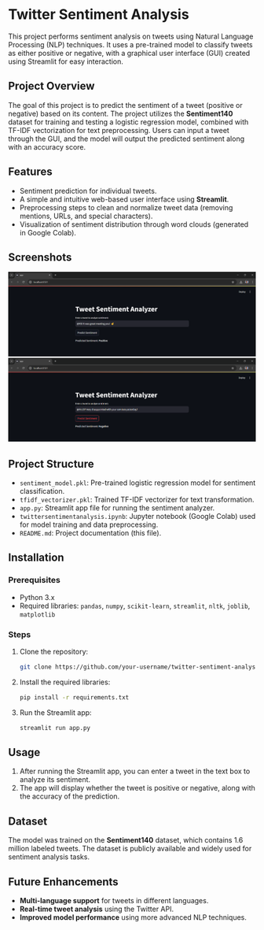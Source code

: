 # Twitter Sentiment Analysis

This project performs sentiment analysis on tweets using Natural Language Processing (NLP) techniques. It uses a pre-trained model to classify tweets as either positive or negative, with a graphical user interface (GUI) created using Streamlit for easy interaction.

## Project Overview

The goal of this project is to predict the sentiment of a tweet (positive or negative) based on its content. The project utilizes the **Sentiment140** dataset for training and testing a logistic regression model, combined with TF-IDF vectorization for text preprocessing. Users can input a tweet through the GUI, and the model will output the predicted sentiment along with an accuracy score.

## Features

- Sentiment prediction for individual tweets.
- A simple and intuitive web-based user interface using **Streamlit**.
- Preprocessing steps to clean and normalize tweet data (removing mentions, URLs, and special characters).
- Visualization of sentiment distribution through word clouds (generated in Google Colab).

## Screenshots
![Positive Tweet](positive_tweet_output.png)
![Negative Tweet](negative_tweet_output.png)

## Project Structure

- `sentiment_model.pkl`: Pre-trained logistic regression model for sentiment classification.
- `tfidf_vectorizer.pkl`: Trained TF-IDF vectorizer for text transformation.
- `app.py`: Streamlit app file for running the sentiment analyzer.
- `twittersentimentanalysis.ipynb`: Jupyter notebook (Google Colab) used for model training and data preprocessing.
- `README.md`: Project documentation (this file).

## Installation

### Prerequisites
- Python 3.x
- Required libraries: `pandas`, `numpy`, `scikit-learn`, `streamlit`, `nltk`, `joblib`, `matplotlib`

### Steps

1. Clone the repository:
   ```bash
   git clone https://github.com/your-username/twitter-sentiment-analysis.git
   ```
2. Install the required libraries:
   ```bash
   pip install -r requirements.txt
   ```
3. Run the Streamlit app:
   ```bash
   streamlit run app.py
   ```

## Usage

1. After running the Streamlit app, you can enter a tweet in the text box to analyze its sentiment.
2. The app will display whether the tweet is positive or negative, along with the accuracy of the prediction.

## Dataset

The model was trained on the **Sentiment140** dataset, which contains 1.6 million labeled tweets. The dataset is publicly available and widely used for sentiment analysis tasks.

## Future Enhancements

- **Multi-language support** for tweets in different languages.
- **Real-time tweet analysis** using the Twitter API.
- **Improved model performance** using more advanced NLP techniques.

